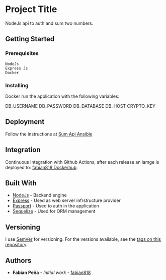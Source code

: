 # Project Title

NodeJs api to auth and sum two numbers.

## Getting Started

### Prerequisites


```
NodeJs
Express Js
Docker
```

### Installing

Docker run the application with the following variables:

DB_USERNAME
DB_PASSWORD
DB_DATABASE
DB_HOST
CRYPTO_KEY

## Deployment

Follow the instructions at [Sum Api Ansible](https://github.com/fabian818/sum-api-ansible)

## Integration

Continuous Integration with Github Actions, after each release an iamge is deployed to: [fabian818 Dockerhub](https://hub.docker.com/repository/docker/fabian818/sum-api-nodejs/).

## Built With

* [NodeJs](https://nodejs.org/) - Backend engine
* [Express](https://www.express.com/) - Used as web server infrstructure provider
* [Passport](http://www.passportjs.org/) - Used to auth in the application
* [Sequelize](https://sequelize.org/) - Used for ORM management


## Versioning

I use [SemVer](http://semver.org/) for versioning. For the versions available, see the [tags on this repository](https://github.com/fabian818/sum-api-nodejs/tags). 

## Authors

* **Fabian Peña** - *Initial work* - [fabian818](https://github.com/fabian818)


